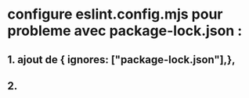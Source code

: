# configure eslint.config.mjs pour probleme avec package-lock.json :
## 1. ajout de { ignores: ["package-lock.json"],},
## 2. 
